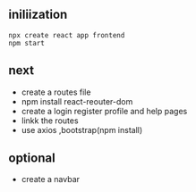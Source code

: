 ## iniliization
```
npx create react app frontend
npm start
```
## next
- create a routes file 
- npm install react-reouter-dom
- create a login register profile and help pages
- linkk the routes
- use axios ,bootstrap(npm install)
## optional
- create a navbar
